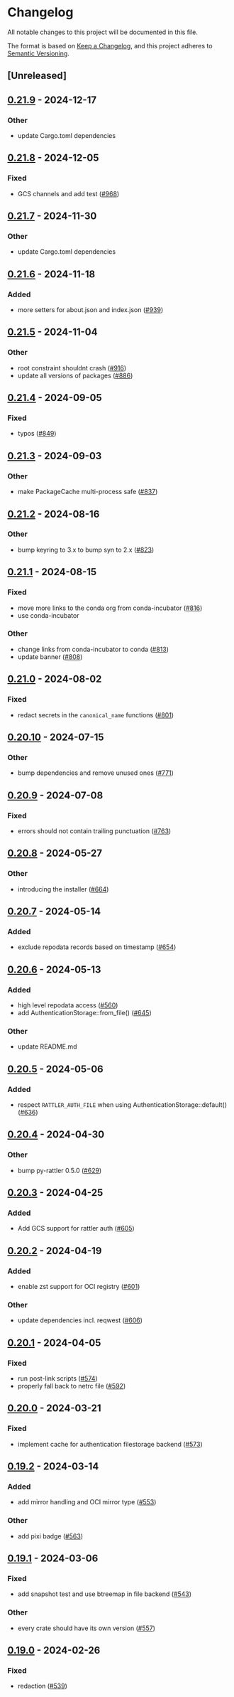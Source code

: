 # Changelog
All notable changes to this project will be documented in this file.

The format is based on [Keep a Changelog](https://keepachangelog.com/en/1.0.0/),
and this project adheres to [Semantic Versioning](https://semver.org/spec/v2.0.0.html).

## [Unreleased]

## [0.21.9](https://github.com/conda/rattler/compare/rattler_networking-v0.21.8...rattler_networking-v0.21.9) - 2024-12-17

### Other

- update Cargo.toml dependencies

## [0.21.8](https://github.com/conda/rattler/compare/rattler_networking-v0.21.7...rattler_networking-v0.21.8) - 2024-12-05

### Fixed

- GCS channels and add test ([#968](https://github.com/conda/rattler/pull/968))

## [0.21.7](https://github.com/conda/rattler/compare/rattler_networking-v0.21.6...rattler_networking-v0.21.7) - 2024-11-30

### Other

- update Cargo.toml dependencies

## [0.21.6](https://github.com/conda/rattler/compare/rattler_networking-v0.21.5...rattler_networking-v0.21.6) - 2024-11-18

### Added

- more setters for about.json and index.json  ([#939](https://github.com/conda/rattler/pull/939))

## [0.21.5](https://github.com/conda/rattler/compare/rattler_networking-v0.21.4...rattler_networking-v0.21.5) - 2024-11-04

### Other

- root constraint shouldnt crash ([#916](https://github.com/conda/rattler/pull/916))
- update all versions of packages ([#886](https://github.com/conda/rattler/pull/886))

## [0.21.4](https://github.com/conda/rattler/compare/rattler_networking-v0.21.3...rattler_networking-v0.21.4) - 2024-09-05

### Fixed
- typos ([#849](https://github.com/conda/rattler/pull/849))

## [0.21.3](https://github.com/conda/rattler/compare/rattler_networking-v0.21.2...rattler_networking-v0.21.3) - 2024-09-03

### Other
- make PackageCache multi-process safe ([#837](https://github.com/conda/rattler/pull/837))

## [0.21.2](https://github.com/conda/rattler/compare/rattler_networking-v0.21.1...rattler_networking-v0.21.2) - 2024-08-16

### Other
- bump keyring to 3.x to bump syn to 2.x ([#823](https://github.com/conda/rattler/pull/823))

## [0.21.1](https://github.com/conda/rattler/compare/rattler_networking-v0.21.0...rattler_networking-v0.21.1) - 2024-08-15

### Fixed
- move more links to the conda org from conda-incubator ([#816](https://github.com/conda/rattler/pull/816))
- use conda-incubator

### Other
- change links from conda-incubator to conda ([#813](https://github.com/conda/rattler/pull/813))
- update banner ([#808](https://github.com/conda/rattler/pull/808))

## [0.21.0](https://github.com/baszalmstra/rattler/compare/rattler_networking-v0.20.10...rattler_networking-v0.21.0) - 2024-08-02

### Fixed
- redact secrets in the `canonical_name` functions ([#801](https://github.com/baszalmstra/rattler/pull/801))

## [0.20.10](https://github.com/conda/rattler/compare/rattler_networking-v0.20.9...rattler_networking-v0.20.10) - 2024-07-15

### Other
- bump dependencies and remove unused ones ([#771](https://github.com/conda/rattler/pull/771))

## [0.20.9](https://github.com/conda/rattler/compare/rattler_networking-v0.20.8...rattler_networking-v0.20.9) - 2024-07-08

### Fixed
- errors should not contain trailing punctuation ([#763](https://github.com/conda/rattler/pull/763))

## [0.20.8](https://github.com/conda/rattler/compare/rattler_networking-v0.20.7...rattler_networking-v0.20.8) - 2024-05-27

### Other
- introducing the installer ([#664](https://github.com/conda/rattler/pull/664))

## [0.20.7](https://github.com/conda/rattler/compare/rattler_networking-v0.20.6...rattler_networking-v0.20.7) - 2024-05-14

### Added
- exclude repodata records based on timestamp ([#654](https://github.com/conda/rattler/pull/654))

## [0.20.6](https://github.com/conda/rattler/compare/rattler_networking-v0.20.5...rattler_networking-v0.20.6) - 2024-05-13

### Added
- high level repodata access ([#560](https://github.com/conda/rattler/pull/560))
- add AuthenticationStorage::from_file() ([#645](https://github.com/conda/rattler/pull/645))

### Other
- update README.md

## [0.20.5](https://github.com/conda/rattler/compare/rattler_networking-v0.20.4...rattler_networking-v0.20.5) - 2024-05-06

### Added
- respect `RATTLER_AUTH_FILE` when using AuthenticationStorage::default() ([#636](https://github.com/conda/rattler/pull/636))

## [0.20.4](https://github.com/conda/rattler/compare/rattler_networking-v0.20.3...rattler_networking-v0.20.4) - 2024-04-30

### Other
- bump py-rattler 0.5.0 ([#629](https://github.com/conda/rattler/pull/629))

## [0.20.3](https://github.com/conda/rattler/compare/rattler_networking-v0.20.2...rattler_networking-v0.20.3) - 2024-04-25

### Added
- Add GCS support for rattler auth ([#605](https://github.com/conda/rattler/pull/605))

## [0.20.2](https://github.com/conda/rattler/compare/rattler_networking-v0.20.1...rattler_networking-v0.20.2) - 2024-04-19

### Added
- enable zst support for OCI registry ([#601](https://github.com/conda/rattler/pull/601))

### Other
- update dependencies incl. reqwest ([#606](https://github.com/conda/rattler/pull/606))

## [0.20.1](https://github.com/baszalmstra/rattler/compare/rattler_networking-v0.20.0...rattler_networking-v0.20.1) - 2024-04-05

### Fixed
- run post-link scripts ([#574](https://github.com/baszalmstra/rattler/pull/574))
- properly fall back to netrc file ([#592](https://github.com/baszalmstra/rattler/pull/592))

## [0.20.0](https://github.com/conda/rattler/compare/rattler_networking-v0.19.2...rattler_networking-v0.20.0) - 2024-03-21

### Fixed
- implement cache for authentication filestorage backend ([#573](https://github.com/conda/rattler/pull/573))

## [0.19.2](https://github.com/conda/rattler/compare/rattler_networking-v0.19.1...rattler_networking-v0.19.2) - 2024-03-14

### Added
- add mirror handling and OCI mirror type ([#553](https://github.com/conda/rattler/pull/553))

### Other
- add pixi badge ([#563](https://github.com/conda/rattler/pull/563))

## [0.19.1](https://github.com/conda/rattler/compare/rattler_networking-v0.19.0...rattler_networking-v0.19.1) - 2024-03-06

### Fixed
- add snapshot test and use btreemap in file backend ([#543](https://github.com/conda/rattler/pull/543))

### Other
- every crate should have its own version ([#557](https://github.com/conda/rattler/pull/557))

## [0.19.0](https://github.com/baszalmstra/rattler/compare/rattler_networking-v0.18.0...rattler_networking-v0.19.0) - 2024-02-26

### Fixed
- redaction ([#539](https://github.com/baszalmstra/rattler/pull/539))
